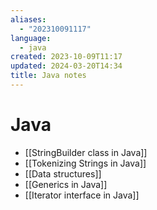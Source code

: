 ```yaml
---
aliases:
  - "202310091117"
language:
  - java
created: 2023-10-09T11:17
updated: 2024-03-20T14:34
title: Java notes
---
```

# Java
- [[StringBuilder class in Java]]
- [[Tokenizing Strings in Java]]
- [[Data structures]]
- [[Generics in Java]]
- [[Iterator interface in Java]]
